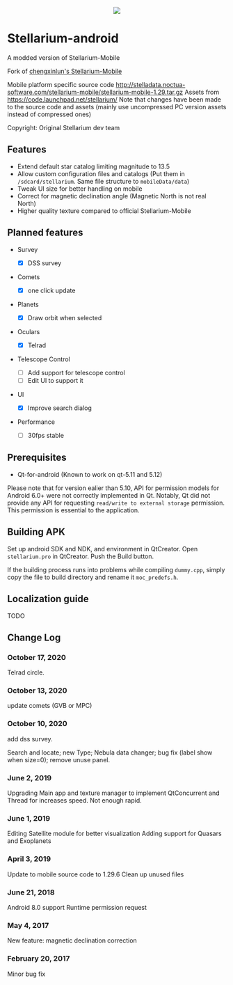 <p style="text-align: center;">
    <img src="android/res/mipmap-xxxhdpi/ic_launcher.png">
</p>

# Stellarium-android
A modded version of Stellarium-Mobile

Fork of [chengxinlun's Stellarium-Mobile](https://github.com/chengxinlun/Stellarium-android)

Mobile platform specific source code http://stelladata.noctua-software.com/stellarium-mobile/stellarium-mobile-1.29.tar.gz 
Assets from https://code.launchpad.net/stellarium/
Note that changes have been made to the source code and assets (mainly use uncompressed PC version assets instead of compressed ones)

Copyright: Original Stellarium dev team

## Features

* Extend default star catalog limiting magnitude to 13.5
* Allow custom configuration files and catalogs (Put them in ```/sdcard/stellarium```. Same file structure to ```mobileData/data```)
* Tweak UI size for better handling on mobile
* Correct for magnetic declination angle (Magnetic North is not real North)
* Higher quality texture compared to official Stellarium-Mobile

## Planned features

- Survey
  - [x] DSS survey
- Comets
  - [x] one click update

- Planets
  
  - [x] Draw orbit when selected
  
- Oculars
  
    - [x] Telrad

- Telescope Control
  
    - [ ] Add support for telescope control
    - [ ] Edit UI to support it
    
- UI
  
  - [x] Improve search dialog
  
- Performance
  
    - [ ] 30fps stable

## Prerequisites

* Qt-for-android (Known to work on qt-5.11 and 5.12)

Please note that for version ealier than 5.10, API for permission models for Android 6.0+ were not correctly implemented in Qt.
Notably, Qt did not provide any API for requesting ```read/write to external storage``` permission. This permission is essential
to the application.

## Building APK

Set up android SDK and NDK, and environment in QtCreator.
Open ```stellarium.pro``` in QtCreator.
Push the Build button.

If the building process runs into problems while compiling ```dummy.cpp```, simply copy the file to build directory and rename it ```moc_predefs.h```.

## Localization guide

TODO

## Change Log

### October 17, 2020

Telrad circle.

### October 13, 2020

update comets (GVB or MPC)

### October 10, 2020

add dss survey.

Search and locate; new Type; Nebula data changer; bug fix (label show when size=0); remove unuse panel.

### June 2, 2019

Upgrading Main app and texture manager to implement QtConcurrent and Thread for increases speed.
Not enough rapid.

### June 1, 2019

Editing Satellite module for better visualization
Adding support for Quasars and Exoplanets

### April 3, 2019

Update to mobile source code to 1.29.6
Clean up unused files

### June 21, 2018

Android 8.0 support
Runtime permission request

### May 4, 2017

New feature: magnetic declination correction

### February 20, 2017

Minor bug fix
